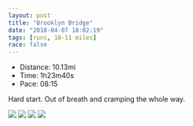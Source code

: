 ```yaml
---
layout: post
title: "Brooklyn Bridge"
date: "2018-04-07 18:02:19"
tags: [runs, 10-11 miles]
race: false
---
```

<ul>
 <li>Distance: 10.13mi</li>
 <li>Time: 1h23m40s</li>
 <li>Pace: 08:15</li>
</ul>

Hard start. Out of breath and cramping the whole way.


<img src='https://maps.googleapis.com/maps/api/staticmap?maptype=roadmap&path=enc:szhwFlkcbMyBwPzHcOpUwDnPr@pMlRf\rfA_JjiEoPllA]hJdAd@DxGsCzBmFYgEjRuKgFsDfMaJkDaTtMeBrEuBSeY`SeHtA_W~M_Gh@eBtF]vQr@B}Vj@imA`bBkJyL}C_A|G{SuBsG{KqHv@kEwq@wV{u@wf@uBjF&key=AIzaSyC1MId7bFpkLXNAaYhBSTb8jLyiSqzbDtM&size=800x800&markers=color:yellow|label:S|40.68282,-73.91431&markers=color:green|label:F|40.73344,-73.98593000000002'>

<img src='https://dgtzuqphqg23d.cloudfront.net/FA5y-2ztWYkAO04VGyS01WFknoIhCeMx-pMPp-UdwW0-753x768.jpg'>

<img src='https://dgtzuqphqg23d.cloudfront.net/uGWmR1Ae1Q_497wRdknSGInLzotL9cj-fZ80tAoGwME-636x768.jpg'>

<img src='https://dgtzuqphqg23d.cloudfront.net/eU6lnIrYB-qLQnGc7ByQaZ_iw7873_pW3EL2MHe1m1M-648x768.jpg'>
